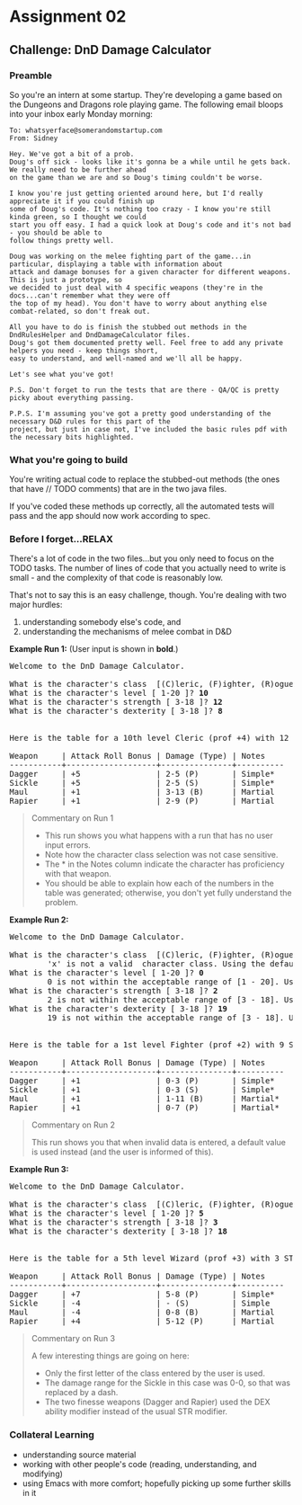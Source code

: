 # Assignment 02

## Challenge: DnD Damage Calculator

### Preamble

So you're an intern at some startup. They're developing a game based on the Dungeons and Dragons role playing game.
The following email bloops into your inbox early Monday morning:

```
To: whatsyerface@somerandomstartup.com
From: Sidney

Hey. We've got a bit of a prob.
Doug's off sick - looks like it's gonna be a while until he gets back. We really need to be further ahead
on the game than we are and so Doug's timing couldn't be worse.

I know you're just getting oriented around here, but I'd really appreciate it if you could finish up
some of Doug's code. It's nothing too crazy - I know you're still kinda green, so I thought we could
start you off easy. I had a quick look at Doug's code and it's not bad - you should be able to
follow things pretty well.

Doug was working on the melee fighting part of the game...in particular, displaying a table with information about
attack and damage bonuses for a given character for different weapons. This is just a prototype, so
we decided to just deal with 4 specific weapons (they're in the docs...can't remember what they were off
the top of my head). You don't have to worry about anything else combat-related, so don't freak out.

All you have to do is finish the stubbed out methods in the DndRulesHelper and DndDamageCalculator files.
Doug's got them documented pretty well. Feel free to add any private helpers you need - keep things short,
easy to understand, and well-named and we'll all be happy.

Let's see what you've got!

P.S. Don't forget to run the tests that are there - QA/QC is pretty picky about everything passing.

P.P.S. I'm assuming you've got a pretty good understanding of the necessary D&D rules for this part of the
project, but just in case not, I've included the basic rules pdf with the necessary bits highlighted.
```

### What you're going to build

You're writing actual code to replace the stubbed-out methods (the ones that have // TODO comments)
that are in the two java files.

If you've coded these methods up correctly, all the automated tests will pass and the app should now work
according to spec.

### Before I forget...RELAX

There's a lot of code in the two files...but you only need to focus on the TODO tasks. The number of
lines of code that you actually need to write is small - and the complexity of that code is
reasonably low.

That's not to say this is an easy challenge, though. You're dealing with two major hurdles:

1. understanding somebody else's code, and
2. understanding the mechanisms of melee combat in D&D

**Example Run 1:**
(User input is shown in **bold**.)

<pre>
Welcome to the DnD Damage Calculator.

What is the character's class  [(C)leric, (F)ighter, (R)ogue, (W)izard ]? <b>c</b>
What is the character's level [ 1-20 ]? <b>10</b>
What is the character's strength [ 3-18 ]? <b>12</b>
What is the character's dexterity [ 3-18 ]? <b>8</b>


Here is the table for a 10th level Cleric (prof +4) with 12 STR(+1) and 8 DEX(-1):

Weapon     | Attack Roll Bonus | Damage (Type) | Notes
-----------+-------------------+---------------+----------
Dagger     | +5                | 2-5 (P)       | Simple*
Sickle     | +5                | 2-5 (S)       | Simple*
Maul       | +1                | 3-13 (B)      | Martial
Rapier     | +1                | 2-9 (P)       | Martial
</pre>

> Commentary on Run 1
>
> - This run shows you what happens with a run that has no user input errors.
> - Note how the character class selection was not case sensitive.
> - The \* in the Notes column indicate the character has proficiency with that weapon.
> - You should be able to explain how each of the numbers in the table was generated;
>   otherwise, you don't yet fully understand the problem.

**Example Run 2:**

<pre>
Welcome to the DnD Damage Calculator.

What is the character's class  [(C)leric, (F)ighter, (R)ogue, (W)izard ]? <b>x</b>
        'x' is not a valid  character class. Using the default of Fighter instead.
What is the character's level [ 1-20 ]? <b>0</b>
        0 is not within the acceptable range of [1 - 20]. Using default value of 1 instead.
What is the character's strength [ 3-18 ]? <b>2</b>
        2 is not within the acceptable range of [3 - 18]. Using default value of 9 instead.
What is the character's dexterity [ 3-18 ]? <b>19</b>
        19 is not within the acceptable range of [3 - 18]. Using default value of 9 instead.


Here is the table for a 1st level Fighter (prof +2) with 9 STR(-1) and 9 DEX(-1):

Weapon     | Attack Roll Bonus | Damage (Type) | Notes
-----------+-------------------+---------------+----------
Dagger     | +1                | 0-3 (P)       | Simple*
Sickle     | +1                | 0-3 (S)       | Simple*
Maul       | +1                | 1-11 (B)      | Martial*
Rapier     | +1                | 0-7 (P)       | Martial*
</pre>

> Commentary on Run 2
>
> This run shows you that when invalid data is entered, a default value is used instead (and
> the user is informed of this).

**Example Run 3:**

<pre>
Welcome to the DnD Damage Calculator.

What is the character's class  [(C)leric, (F)ighter, (R)ogue, (W)izard ]? <b>WIZARD</b>
What is the character's level [ 1-20 ]? <b>5</b>
What is the character's strength [ 3-18 ]? <b>3</b>
What is the character's dexterity [ 3-18 ]? <b>18</b>


Here is the table for a 5th level Wizard (prof +3) with 3 STR(-4) and 18 DEX(+4):

Weapon     | Attack Roll Bonus | Damage (Type) | Notes
-----------+-------------------+---------------+----------
Dagger     | +7                | 5-8 (P)       | Simple*
Sickle     | -4                | - (S)         | Simple
Maul       | -4                | 0-8 (B)       | Martial
Rapier     | +4                | 5-12 (P)      | Martial
</pre>

> Commentary on Run 3
>
> A few interesting things are going on here:
>
> - Only the first letter of the class entered by the user is used.
> - The damage range for the Sickle in this case was 0-0, so that was replaced by a dash.
> - The two finesse weapons (Dagger and Rapier) used the DEX ability modifier
>   instead of the usual STR modifier.

### Collateral Learning

- understanding source material
- working with other people's code (reading, understanding, and modifying)
- using Emacs with more comfort; hopefully picking up some further skills in it
